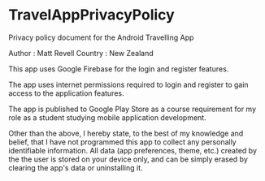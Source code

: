 # TravelAppPrivacyPolicy
Privacy policy document for the Android Travelling App

Author : Matt Revell
Country : New Zealand

This app uses Google Firebase for the login and register features.

The app uses internet permissions required to login and register to gain access to the application features.

The app is published to Google Play Store as a course requirement for my role as a student studying mobile application development. 

Other than the above, I hereby state, to the best of my knowledge and belief, that I have not programmed this app to collect any personally identifiable information. All data (app preferences, theme, etc.) created by the the user is stored on your device only, and can be simply erased by clearing the app's data or uninstalling it.
